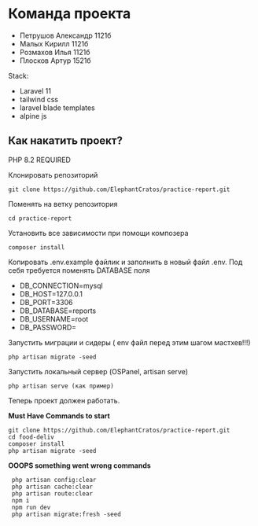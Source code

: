 # Команда проекта
* Петрушов Александр 1121б
* Малых Кирилл 1121б
* Розмахов Илья 1121б
* Плосков Артур 1521б

Stack: 
* Laravel 11
* tailwind css
* laravel blade templates
* alpine js



## Как накатить проект? 

PHP 8.2 REQUIRED

Клонировать репозиторий

    git clone https://github.com/ElephantCratos/practice-report.git

Поменять на ветку репозитория 

    cd practice-report

Установить все зависимости при помощи композера

    composer install 

Копировать .env.example файлик и заполнить в новый файл .env. Под себя требуется поменять DATABASE поля  

  * DB_CONNECTION=mysql
  * DB_HOST=127.0.0.1
  * DB_PORT=3306
  * DB_DATABASE=reports
  * DB_USERNAME=root
  * DB_PASSWORD=

Запустить миграции и сидеры ( env файл перед этим шагом мастхев!!!)

    php artisan migrate -seed

Запустить локальный сервер (OSPanel, artisan serve)

    php artisan serve (как пример)

Теперь проект должен работать.

**Must Have Commands to start**

    git clone https://github.com/ElephantCratos/practice-report.git
    cd food-deliv
    composer install
    php artisan migrate -seed
 
    
**OOOPS something went wrong commands**
        
     php artisan config:clear
     php artisan cache:clear
     php artisan route:clear
     npm i
     npm run dev
     php artisan migrate:fresh -seed

    
